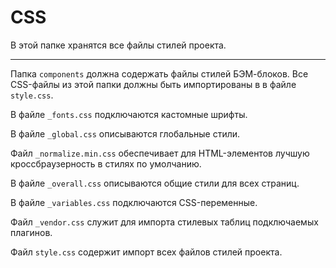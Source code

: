 # CSS

В этой папке хранятся все файлы стилей проекта.

***

Папка `components` должна содержать файлы стилей БЭМ-блоков. Все CSS-файлы из этой папки должны быть импортированы в в файле `style.css`.

В файле `_fonts.css` подключаются кастомные шрифты.

В файле `_global.css` описываются глобальные стили.

Файл `_normalize.min.css` обеспечивает для HTML-элементов лучшую кроссбраузерность в стилях по умолчанию.

В файле `_overall.css` описываются общие стили для всех страниц.

В файле `_variables.css` подключаются CSS-переменные.

Файл `_vendor.css` служит для импорта стилевых таблиц подключаемых плагинов.

Файл `style.css` содержит импорт всех файлов стилей проекта.
